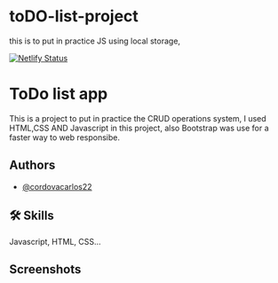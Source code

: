 # toDO-list-project
this is to put in practice JS using local storage, 

[![Netlify Status](https://api.netlify.com/api/v1/badges/83230c43-20a2-4c8e-80f9-d39bb2449949/deploy-status)](https://app.netlify.com/sites/todp-list-app-crud/deploys)

# ToDo list app 

This is a project to put in practice the CRUD operations system, I used HTML,CSS AND Javascript in this project, also Bootstrap was use for a faster way to web responsibe. 



## Authors

- [@cordovacarlos22](https://www.github.com/cordovacarlos22)


## 🛠 Skills
Javascript, HTML, CSS...


## Screenshots

